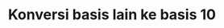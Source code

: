 ---
title: Konversi basis lain ke basis 10
title_page: Konversi basis lain ke basis $10$
js: ke-basis-10_s
panduan: Mengubah bilangan dari basis lain ke basis $10$.
input:
  - nomor: 1
    label: Bilangan
    nilai_awal: 212
  - nomor: 2
    label: Dari basis (2-36)
    nilai_awal: 3
---